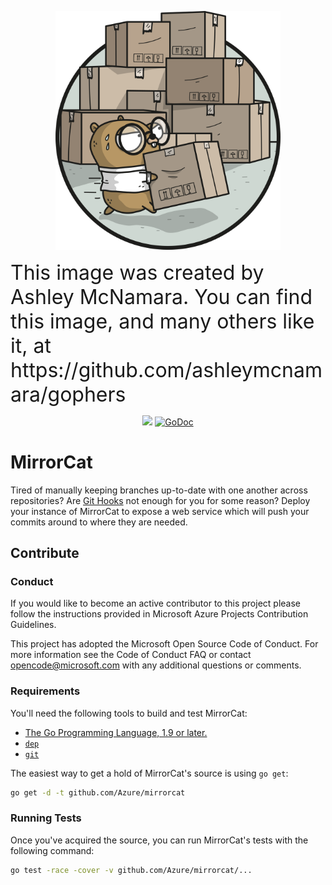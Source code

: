 
<p align="center"><img src="https://github.com/ashleymcnamara/gophers/blob/53a51e151e368eb57ef5958588365f6e3a6cd6e2/MovingGopher.png" width="360">
</p>
<p>
    <font size="6">This image was created by Ashley McNamara. You can find this image, and many others like it, at https://github.com/ashleymcnamara/gophers</font>
</p>
<p align="center">
    <a href="https://travis-ci.org/Azure/mirrorcat"><img src="https://travis-ci.org/Azure/mirrorcat.svg?branch=master"></a>
    <a href="https://godoc.org/github.com/Azure/mirrorcat"><img src="https://godoc.org/github.com/Azure/mirrorcat?status.svg" alt="GoDoc"></a>
</p>


# MirrorCat

Tired of manually keeping branches up-to-date with one another across repositories? Are [Git Hooks](https://git-scm.com/book/en/v2/Customizing-Git-Git-Hooks) not enough for you for some reason? Deploy your instance of MirrorCat to expose a web service which will push your commits around to where they are needed.

## Contribute

### Conduct
If you would like to become an active contributor to this project please follow the instructions provided in Microsoft Azure Projects Contribution Guidelines.

This project has adopted the Microsoft Open Source Code of Conduct. For more information see the Code of Conduct FAQ or contact opencode@microsoft.com with any additional questions or comments.

### Requirements

You'll need the following tools to build and test MirrorCat:

- [The Go Programming Language, 1.9 or later.](https://golang.org/dl/)
- [`dep`](https://github.com/golang/dep)
- [`git`](https://git-scm.org)

The easiest way to get a hold of MirrorCat's source is using `go get`:

``` bash
go get -d -t github.com/Azure/mirrorcat
```

### Running Tests

Once you've acquired the source, you can run MirrorCat's tests with the following command:

``` bash
go test -race -cover -v github.com/Azure/mirrorcat/...
```
